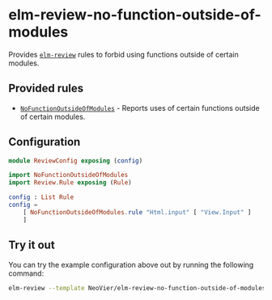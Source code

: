 # elm-review-no-function-outside-of-modules

Provides [`elm-review`](https://package.elm-lang.org/packages/jfmengels/elm-review/latest/) rules to forbid using functions outside of certain modules.

## Provided rules

- [`NoFunctionOutsideOfModules`](https://package.elm-lang.org/packages/NeoVier/elm-review-no-function-outside-of-modules/1.0.1/NoFunctionOutsideOfModules) - Reports uses of certain functions outside of certain modules.

## Configuration

```elm
module ReviewConfig exposing (config)

import NoFunctionOutsideOfModules
import Review.Rule exposing (Rule)

config : List Rule
config =
    [ NoFunctionOutsideOfModules.rule "Html.input" [ "View.Input" ]
    ]
```

## Try it out

You can try the example configuration above out by running the following command:

```bash
elm-review --template NeoVier/elm-review-no-function-outside-of-modules/example-with-no-html-input-outside-of-view
```
